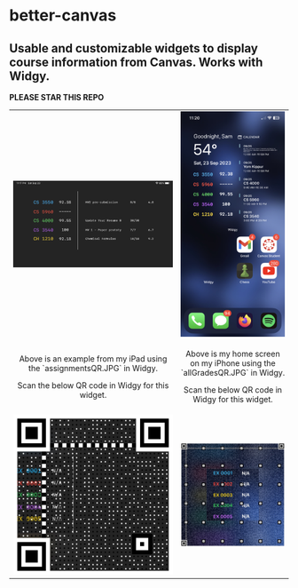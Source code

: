 # better-canvas

## Usable and customizable widgets to display course information from Canvas. Works with Widgy.

**PLEASE STAR THIS REPO**

<table align="center">
  <tr>
    <td align="center">
      <img src="/images/betterCanvasIpadExample.jpg">
    </td>
    <td align="center">
      <img src="/images/betterCanvasExample.jpg">
    </td>
  </tr>
  <tr>
    <td align="center">
      <p>Above is an example from my iPad using the `assignmentsQR.JPG` in Widgy.</p>
      <p>Scan the below QR code in Widgy for this widget.</p>
    </td>
    <td align="center">
      <p>Above is my home screen on my iPhone using the `allGradesQR.JPG` in Widgy.</p>
      <p>Scan the below QR code in Widgy for this widget.</p>
    </td>
  </tr>
  <tr>
    <td align="center">
      <img src="/images/assignmentsQR.JPG" width=350px>
    </td>
    <td align="center">
      <img src="/images/allGradesQR.JPG" width=350px>
    </td>
  </tr>
</table>
